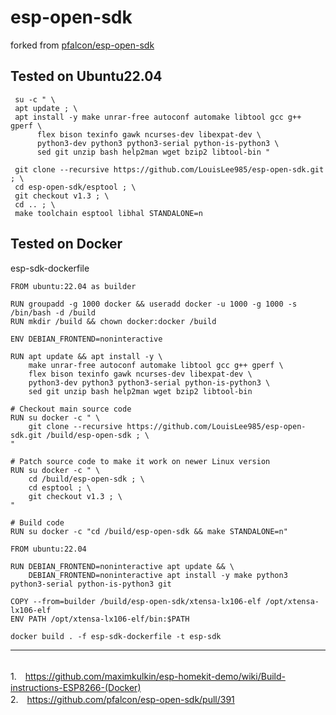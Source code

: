 # esp-open-sdk
forked from 
<a href="https://github.com/pfalcon/esp-open-sdk">pfalcon/esp-open-sdk</a>
<br>
## Tested on Ubuntu22.04

```
 su -c " \
 apt update ; \
 apt install -y make unrar-free autoconf automake libtool gcc g++ gperf \
      flex bison texinfo gawk ncurses-dev libexpat-dev \
      python3-dev python3 python3-serial python-is-python3 \
      sed git unzip bash help2man wget bzip2 libtool-bin "
```

```	
 git clone --recursive https://github.com/LouisLee985/esp-open-sdk.git ; \
 cd esp-open-sdk/esptool ; \
 git checkout v1.3 ; \
 cd .. ; \
 make toolchain esptool libhal STANDALONE=n
```

## Tested on Docker
esp-sdk-dockerfile<br>

```
FROM ubuntu:22.04 as builder

RUN groupadd -g 1000 docker && useradd docker -u 1000 -g 1000 -s /bin/bash -d /build
RUN mkdir /build && chown docker:docker /build

ENV DEBIAN_FRONTEND=noninteractive

RUN apt update && apt install -y \
    make unrar-free autoconf automake libtool gcc g++ gperf \
    flex bison texinfo gawk ncurses-dev libexpat-dev \
    python3-dev python3 python3-serial python-is-python3 \
    sed git unzip bash help2man wget bzip2 libtool-bin 

# Checkout main source code
RUN su docker -c " \
    git clone --recursive https://github.com/LouisLee985/esp-open-sdk.git /build/esp-open-sdk ; \
"

# Patch source code to make it work on newer Linux version
RUN su docker -c " \
    cd /build/esp-open-sdk ; \
    cd esptool ; \
    git checkout v1.3 ; \
"

# Build code
RUN su docker -c "cd /build/esp-open-sdk && make STANDALONE=n"

FROM ubuntu:22.04

RUN DEBIAN_FRONTEND=noninteractive apt update && \
    DEBIAN_FRONTEND=noninteractive apt install -y make python3 python3-serial python-is-python3 git

COPY --from=builder /build/esp-open-sdk/xtensa-lx106-elf /opt/xtensa-lx106-elf
ENV PATH /opt/xtensa-lx106-elf/bin:$PATH
```

```
docker build . -f esp-sdk-dockerfile -t esp-sdk
```
---

<br>1.　https://github.com/maximkulkin/esp-homekit-demo/wiki/Build-instructions-ESP8266-(Docker)
<br>2.　https://github.com/pfalcon/esp-open-sdk/pull/391
